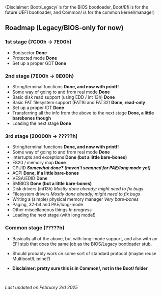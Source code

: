 (Disclaimer: Boot/Legacy/ is for the BIOS bootloader, Boot/Efi is for the
future UEFI bootloader, and Common/ is for the common kernel/manager)

## Roadmap (Legacy/BIOS-only for now)

### 1st stage (7C00h -> 7E00h)

- Bootsector **Done**
- Protected mode **Done**
- Set up a proper GDT **Done**

### 2nd stage (7E00h -> 9E00h)

- String/terminal functions **Done, and now with printf!**
- Some way of going to and from real mode **Done**
- Basic disk read support (using EDD / int 13h) **Done**
- Basic FAT filesystem support (FAT16 and FAT32) **Done, read-only**
- Set up a proper IDT **Done**
- Transferring all the info from the above to the next stage **Done, a little barebones though**
- Loading the next stage **Done**

### 3rd stage (20000h -> ?????h)

- String/terminal functions **Done, and now with printf!**
- Some way of going to and from real mode **Done**
- Interrupts and exceptions **Done (but a little bare-bones)**
- E820 / memory map **Done**
- CPUID ***Somewhat done? (haven't scanned for PAE/long mode yet)***
- ACPI **Done, if a little bare-bones**
- VESA/EDID **Done**
- SMBIOS **Done (but a little bare-bones)**
- Disk drivers (int13h) *Mostly done already; might need to fix bugs*
- Filesystem drivers *Mostly done already; might need to fix bugs*
- Writing a (simple) physical memory manager *Very bare-bones*
- Paging, 32-bit and PAE/long-mode
- Other miscellaneous things *In progress*
- Loading the next stage (with long mode!)

### Common stage (?????h)

- Basically all of the above, but with long-mode support, and also with an EFI stub that
does the same job as the BIOS/Legacy bootloader stub.

- Should probably work on some sort of standard protocol (maybe reuse Multiboot/Limine?)

- **Disclaimer: pretty sure this is in Common/, not in the Boot/ folder**

&nbsp;

*Last updated on February 3rd 2025*
